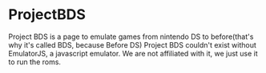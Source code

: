 # ProjectBDS

Project BDS is a page to emulate games from nintendo DS to before(that's why it's called BDS, because Before DS)
Project BDS couldn't exist without EmulatorJS, a javascript emulator. We are not affiliated with it, we just use it to run the roms.
